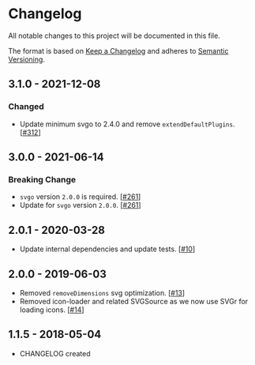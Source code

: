 # Changelog

All notable changes to this project will be documented in this file.

The format is based on [Keep a Changelog](http://keepachangelog.com/en/1.0.0/)
and adheres to [Semantic Versioning](http://semver.org/spec/v2.0.0.html).

<!-- ## Unreleased -->

## 3.1.0 - 2021-12-08

### Changed

- Update minimum svgo to 2.4.0 and remove `extendDefaultPlugins`. [[#312](https://github.com/Shopify/web-configs/pull/312)]

## 3.0.0 - 2021-06-14

### Breaking Change

- `svgo` version `2.0.0` is required. [[#261](https://github.com/Shopify/web-configs/pull/261)]
- Update for `svgo` version `2.0.0`. [[#261](https://github.com/Shopify/web-configs/pull/261)]

## 2.0.1 - 2020-03-28

- Update internal dependencies and update tests. [[#10](https://github.com/Shopify/images/pull/10)]

## 2.0.0 - 2019-06-03

- Removed `removeDimensions` svg optimization. [[#13](https://github.com/Shopify/images/pull/13)]
- Removed icon-loader and related SVGSource as we now use SVGr for loading icons. [[#14](https://github.com/Shopify/images/pull/14)]

## 1.1.5 - 2018-05-04

- CHANGELOG created

